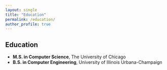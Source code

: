 ```yaml
---
layout: single
title: "Education"
permalink: /education/
author_profile: true
---
```


## Education

- **M.S. in Computer Science**, The University of Chicago  
- **B.S. in Computer Engineering**, University of Illinois Urbana-Champaign  
